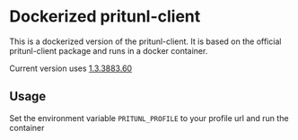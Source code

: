 # Dockerized pritunl-client

This is a dockerized version of the pritunl-client. It is based on the official pritunl-client package and runs in a docker container.  

Current version uses [1.3.3883.60](https://github.com/pritunl/pritunl-client-electron/releases/tag/1.3.3883.60)

## Usage

Set the environment variable `PRITUNL_PROFILE` to your profile url and run the container
